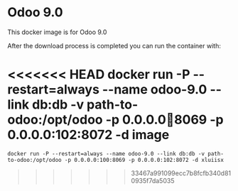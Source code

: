 Odoo 9.0
========

This docker image is for Odoo 9.0

After the download process is completed you can run the container with:

<<<<<<< HEAD
    docker run -P --restart=always --name odoo-9.0 --link db:db -v path-to-odoo:/opt/odoo -p 0.0.0.0:100:8069 -p 0.0.0.0:102:8072 -d image
=======
    docker run -P --restart=always --name odoo-9.0 --link db:db -v path-to-odoo:/opt/odoo -p 0.0.0.0:100:8069 -p 0.0.0.0:102:8072 -d xluiisx
>>>>>>> 33467a991099ecc7b8fcfb340d810935f7da5035
